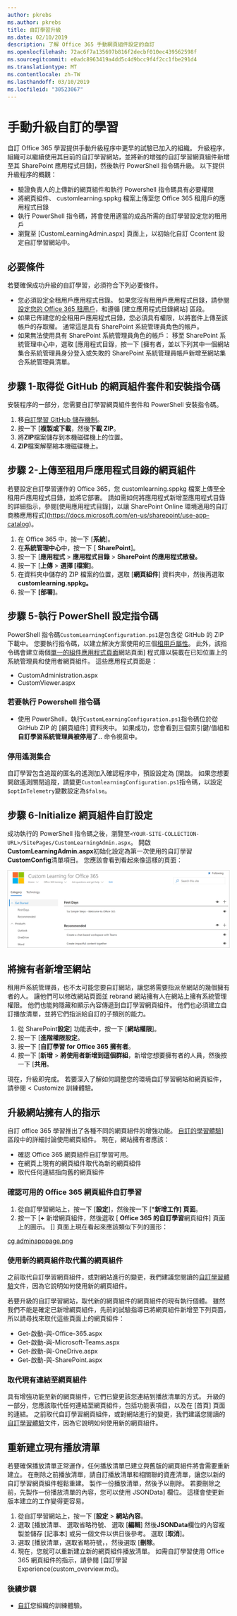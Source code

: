 ```yaml
---
author: pkrebs
ms.author: pkrebs
title: 自訂學習升級
ms.date: 02/10/2019
description: 了解 Office 365 手動網頁組件設定的自訂
ms.openlocfilehash: 72ac6f7a135697b816f2decbf010ec439562598f
ms.sourcegitcommit: e0adc8963419a4dd5c4d9bcc9f4f2cc1fbe291d4
ms.translationtype: MT
ms.contentlocale: zh-TW
ms.lasthandoff: 03/10/2019
ms.locfileid: "30523067"
---
```

# <a name="manual-upgrade-for-custom-learning"></a>手動升級自訂的學習

自訂 Office 365 學習提供手動升級程序中更早的試驗已加入的組織。 升級程序，組織可以繼續使用其目前的自訂學習網站，並將新的增強的自訂學習網頁組件新增至其 SharePoint 應用程式目錄]，然後執行 PowerShell 指令碼升級。 以下提供升級程序的概觀： 

- 驗證負責人的上傳新的網頁組件和執行 Powershell 指令碼具有必要權限
- 將網頁組件、 customlearning.sppkg 檔案上傳至您 Office 365 租用戶的應用程式目錄
- 執行 PowerShell 指令碼，將會使用適當的成品所需的自訂學習設定您的租用戶
- 瀏覽至 [CustomLearningAdmin.aspx] 頁面上，以初始化自訂 Ccontent 設定自訂學習網站中。

## <a name="prerequisites"></a>必要條件
若要確保成功升級的自訂學習，必須符合下列必要條件。 

- 您必須設定全租用戶應用程式目錄。 如果您沒有租用戶應用程式目錄，請參閱[設定您的 Office 365 租用戶](https://docs.microsoft.com/en-us/sharepoint/dev/spfx/set-up-your-developer-tenant#create-app-catalog-site)，和遵循 [建立應用程式目錄網站] 區段。 
- 如果已佈建您的全租用戶應用程式目錄，您必須具有權限，以將套件上傳至該帳戶的存取權。 通常這是具有 SharePoint 系統管理員角色的帳戶。 
- 如果無法使用具有 SharePoint 系統管理員角色的帳戶： 移至 SharePoint 系統管理中心中，選取 [應用程式目錄，按一下 [擁有者，並以下列其中一個網站集合系統管理員身分登入或失敗的 SharePoint 系統管理員帳戶新增至網站集合系統管理員清單。 

## <a name="step-1---get-the-web-part-package-and-setup-script-from-github"></a>步驟 1-取得從 GitHub 的網頁組件套件和安裝指令碼
安裝程序的一部分，您需要自訂學習網頁組件套件和 PowerShell 安裝指令碼。

1. 移[自訂學習 GitHub 儲存機制](https://github.com/pnp/custom-learning-office-365)。
2. 按一下 [**複製或下載**，然後**下載 ZIP**。   
3. 將**ZIP**檔案儲存到本機磁碟機上的位置。
4. **ZIP**檔案解壓縮本機磁碟機上。

## <a name="step-2---upload-the-web-part-to-the-tenant-app-catalog"></a>步驟 2-上傳至租用戶應用程式目錄的網頁組件
若要設定自訂學習運作的 Office 365，您 customlearning.sppkg 檔案上傳至全租用戶應用程式目錄，並將它部署。 請如需如何將應用程式新增至應用程式目錄的詳細指示，參閱[使用應用程式目錄]，以讓 SharePoint Online 環境適用的自訂商務應用程式](https://docs.microsoft.com/en-us/sharepoint/use-app-catalog)。

1. 在 Office 365 中，按一下 [**系統**]。
2. 在**系統管理中心**中，按一下 [ **SharePoint**]。
3. 按一下 [**應用程式** > **應用程式目錄** > **SharePoint 的應用程式散發。**
4. 按一下 [**上傳** > **選擇 [檔案]**。
5. 在資料夾中儲存的 ZIP 檔案的位置，選取 [**網頁組件**] 資料夾中，然後再選取**customlearning.sppkg。**
6. 按一下 **[部署]**。

## <a name="step-5--execute-powershell-configuration-script"></a>步驟 5-執行 PowerShell 設定指令碼
PowerShell 指令碼`CustomLearningConfiguration.ps1`是包含從 GitHub 的 ZIP 下載中。 您要執行指令碼，以建立解決方案使用的三個[租用戶屬性](https://docs.microsoft.com/en-us/sharepoint/dev/spfx/tenant-properties)。 此外，該指令碼會建立兩個[單一的組件應用程式頁面](https://docs.microsoft.com/en-us/sharepoint/dev/spfx/web-parts/single-part-app-pages)網站頁面] 程式庫以裝載在已知位置上的系統管理員和使用者網頁組件。 這些應用程式頁面是：

- CustomAdministration.aspx
- CustomViewer.aspx

### <a name="to-run-the-powershell-script"></a>若要執行 Powershell 指令碼
- 使用 PowerShell，執行`CustomLearningConfiguration.ps1`指令碼位於從 GitHub ZIP 的 [網頁組件] 資料夾中。 如果成功，您會看到三個索引鍵/值組和**自訂學習系統管理員被停用了..** 命令視窗中。

### <a name="disabling-telemetry-collection"></a>停用遙測集合
自訂學習包含追蹤的匿名的遙測加入確認程序中，預設設定為 [開啟。 如果您想要開啟遙測關閉追蹤，請變更`CustomlearningConfiguration.ps1`指令碼，以設定`$optInTelemetry`變數設定為`$false`。

## <a name="step-6---initialize-web-part-custom-configuration"></a>步驟 6-Initialize 網頁組件自訂設定
成功執行的 PowerShell 指令碼之後，瀏覽至`<YOUR-SITE-COLLECTION-URL>/SitePages/CustomLearningAdmin.aspx`。 開啟**CustomLearningAdmin.aspx**初始化設定為第一次使用的自訂學習**CustomConfig**清單項目。 您應該會看到看起來像這樣的頁面：

![cg adminapppage.png](media/cg-adminapppage.png)

## <a name="add-owners-to-site"></a>將擁有者新增至網站
租用戶系統管理員，也不太可能您要自訂網站，讓您將需要指派至網站的幾個擁有者的人。 讓他們可以修改網站頁面並 rebrand 網站擁有人在網站上擁有系統管理權限。 他們也能夠隱藏和顯示內容傳遞到自訂學習網頁組件。 他們也必須建立自訂播放清單，並將它們指派給自訂的子類別的能力。  

1. 從 SharePoint**設定**] 功能表中，按一下 [**網站權限**]。
2. 按一下 [**進階權限設定**。
3. 按一下 [**自訂學習 for Office 365 擁有者**。
4. 按一下 [**新增** > **將使用者新增到這個群組**，新增您想要擁有者的人員，然後按一下 [**共用**。

現在，升級即完成。 若要深入了解如何調整您的環境自訂學習網站和網頁組件，請參閱 < <b0>Customize 訓練體驗</b0>。

## <a name="upgrade-instructions-for-site-owners"></a>升級網站擁有人的指示
自訂 office 365 學習推出了各種不同的網頁組件的增強功能。 [自訂的學習體驗](custom_overview.md)] 區段中的詳細討論使用網頁組件。 現在，網站擁有者應該：  

- 確認 Office 365 網頁組件自訂學習可用。 
- 在網頁上現有的網頁組件取代為新的網頁組件
- 取代任何連結指向舊的網頁組件

### <a name="verify-the-custom-learning-for-office-365-web-part-is-available"></a>確認可用的 Office 365 網頁組件自訂學習
1.  從自訂學習網站上，按一下 [**設定**]，然後按一下 [***新增工作] 頁面**。
2.  按一下 [**+** 新增網頁組件，然後選取 [ **Office 365 的自訂學習**網頁組件] 頁面上的圖示。 [] 頁面上現在看起來應該類似下列的圖形：

[cg adminapppage.png](media/cg-adminapppage.png)
 
### <a name="replace-the-old-web-part-with-the-new-web-part"></a>使用新的網頁組件取代舊的網頁組件
之前取代自訂學習網頁組件，或對網站進行的變更，我們建議您閱讀的[自訂學習體驗](custom_overview.md)文件，因為它說明如何使用新的網頁組件。 

若要升級的自訂學習網站，取代新的網頁組件的網頁組件的現有執行個體。 雖然我們不能是確定已新增網頁組件，先前的試驗指導已將網頁組件新增至下列頁面，所以請尋找來取代這些頁面上的網頁組件：

- Get-啟動-與-Office-365.aspx
- Get-啟動-與-Microsoft-Teams.aspx
- Get-啟動-與-OneDrive.aspx
- Get-啟動-與-SharePoint.aspx

### <a name="replace-existing-links-to-the-web-part"></a>取代現有連結至網頁組件
具有增強功能至新的網頁組件，它們已變更該您連結到播放清單的方式。 升級的一部分，您應該取代任何連結至網頁組件，包括功能表項目，以及在 [首頁] 頁面的連結。 之前取代自訂學習網頁組件，或對網站進行的變更，我們建議您閱讀的[自訂學習體驗](custom_overview.md)文件，因為它說明如何使用新的網頁組件。 

## <a name="recreate-existing-playlists"></a>重新建立現有播放清單 
若要確保播放清單正常運作，任何播放清單已建立與舊版的網頁組件將會需要重新建立。 在刪除之前播放清單，請自訂播放清單和相關聯的資產清單，讓您以新的自訂學習網頁組件輕鬆重建。 製作一份播放清單，然後予以刪除。 若要刪除之前，先製作一份播放清單的內容，您可以使用 JSONData] 欄位。 這樣會使更新版本建立的工作變得更容易。


1. 從自訂學習網站上，按一下 [**設定** > **網站內容**。 
2. 選取 [播放清單、 選取省略符號、 選取 [**編輯**] 然後**JSONData**欄位的內容複製並儲存 [記事本] 或另一個文件以供日後參考。 選取 [**取消**]。
3. 選取 [播放清單，選取省略符號，，然後選取 [**刪除**。
4. 現在，您就可以重新建立新的網頁組件播放清單。
如需自訂學習使用 Office 365 網頁組件的指示，請參閱 [自訂學習 Experience(custom_overview.md)。

### <a name="next-steps"></a>後續步驟
- [自訂](custom_overview.md)您組織的訓練體驗。

